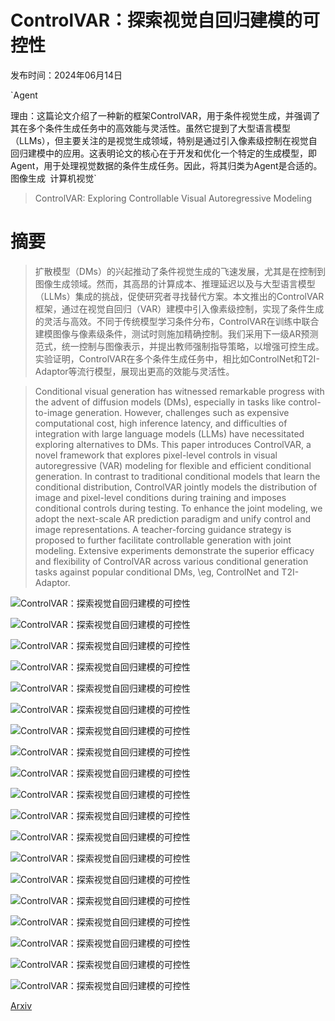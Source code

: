 # ControlVAR：探索视觉自回归建模的可控性

发布时间：2024年06月14日

`Agent

理由：这篇论文介绍了一种新的框架ControlVAR，用于条件视觉生成，并强调了其在多个条件生成任务中的高效能与灵活性。虽然它提到了大型语言模型（LLMs），但主要关注的是视觉生成领域，特别是通过引入像素级控制在视觉自回归建模中的应用。这表明论文的核心在于开发和优化一个特定的生成模型，即Agent，用于处理视觉数据的条件生成任务。因此，将其归类为Agent是合适的。` `图像生成` `计算机视觉`

> ControlVAR: Exploring Controllable Visual Autoregressive Modeling

# 摘要

> 扩散模型（DMs）的兴起推动了条件视觉生成的飞速发展，尤其是在控制到图像生成领域。然而，其高昂的计算成本、推理延迟以及与大型语言模型（LLMs）集成的挑战，促使研究者寻找替代方案。本文推出的ControlVAR框架，通过在视觉自回归（VAR）建模中引入像素级控制，实现了条件生成的灵活与高效。不同于传统模型学习条件分布，ControlVAR在训练中联合建模图像与像素级条件，测试时则施加精确控制。我们采用下一级AR预测范式，统一控制与图像表示，并提出教师强制指导策略，以增强可控生成。实验证明，ControlVAR在多个条件生成任务中，相比如ControlNet和T2I-Adaptor等流行模型，展现出更高的效能与灵活性。

> Conditional visual generation has witnessed remarkable progress with the advent of diffusion models (DMs), especially in tasks like control-to-image generation. However, challenges such as expensive computational cost, high inference latency, and difficulties of integration with large language models (LLMs) have necessitated exploring alternatives to DMs. This paper introduces ControlVAR, a novel framework that explores pixel-level controls in visual autoregressive (VAR) modeling for flexible and efficient conditional generation. In contrast to traditional conditional models that learn the conditional distribution, ControlVAR jointly models the distribution of image and pixel-level conditions during training and imposes conditional controls during testing. To enhance the joint modeling, we adopt the next-scale AR prediction paradigm and unify control and image representations. A teacher-forcing guidance strategy is proposed to further facilitate controllable generation with joint modeling. Extensive experiments demonstrate the superior efficacy and flexibility of ControlVAR across various conditional generation tasks against popular conditional DMs, \eg, ControlNet and T2I-Adaptor.

![ControlVAR：探索视觉自回归建模的可控性](../../../paper_images/2406.09750/x1.png)

![ControlVAR：探索视觉自回归建模的可控性](../../../paper_images/2406.09750/x2.png)

![ControlVAR：探索视觉自回归建模的可控性](../../../paper_images/2406.09750/x3.png)

![ControlVAR：探索视觉自回归建模的可控性](../../../paper_images/2406.09750/x4.png)

![ControlVAR：探索视觉自回归建模的可控性](../../../paper_images/2406.09750/x5.png)

![ControlVAR：探索视觉自回归建模的可控性](../../../paper_images/2406.09750/x6.png)

![ControlVAR：探索视觉自回归建模的可控性](../../../paper_images/2406.09750/x7.png)

![ControlVAR：探索视觉自回归建模的可控性](../../../paper_images/2406.09750/x8.png)

![ControlVAR：探索视觉自回归建模的可控性](../../../paper_images/2406.09750/x9.png)

![ControlVAR：探索视觉自回归建模的可控性](../../../paper_images/2406.09750/x10.png)

![ControlVAR：探索视觉自回归建模的可控性](../../../paper_images/2406.09750/x11.png)

![ControlVAR：探索视觉自回归建模的可控性](../../../paper_images/2406.09750/x12.png)

![ControlVAR：探索视觉自回归建模的可控性](../../../paper_images/2406.09750/x13.png)

![ControlVAR：探索视觉自回归建模的可控性](../../../paper_images/2406.09750/x14.png)

![ControlVAR：探索视觉自回归建模的可控性](../../../paper_images/2406.09750/x15.png)

![ControlVAR：探索视觉自回归建模的可控性](../../../paper_images/2406.09750/x16.png)

![ControlVAR：探索视觉自回归建模的可控性](../../../paper_images/2406.09750/x17.png)

![ControlVAR：探索视觉自回归建模的可控性](../../../paper_images/2406.09750/x18.png)

![ControlVAR：探索视觉自回归建模的可控性](../../../paper_images/2406.09750/x19.png)

[Arxiv](https://arxiv.org/abs/2406.09750)